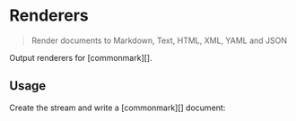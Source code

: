 # Renderers

<? @include readme/badges.md ?>

> Render documents to Markdown, Text, HTML, XML, YAML and JSON

Output renderers for [commonmark][].

<? @include {=readme} install.md ?>

## Usage

Create the stream and write a [commonmark][] document:

<? @source {javascript=s/\.\.\/index/mkcat/gm} usage.js ?>

<? @include {=readme} example.md renderers.md help.md ?>

<? @include {=readme} license.md links.md ?>
